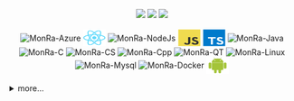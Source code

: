 <!--Hello
<h2><img src="https://emojis.slackmojis.com/emojis/images/1531849430/4246/blob-sunglasses.gif?1531849430" width="30"/> Hi 👋 , I'm MonRá! <img src="https://media.giphy.com/media/12oufCB0MyZ1Go/giphy.gif" width="50"></h2>
-->

<div>
  </p>
  <div align="center">
   <a href="https://www.facebook.com/ramon.chaib" target="_blank"><img src="https://img.shields.io/badge/-Facebook-%230077B5?style=for-the-badge&logo=facebook&logoColor=white" target="_blank"></a> 
  <a href="https://www.instagram.com/monrapps/" target="_blank"><img src="https://img.shields.io/badge/-Instagram-%23E4405F?style=for-the-badge&logo=instagram&logoColor=white" target="_blank"></a>
  <a href="https://www.linkedin.com/in/ramon-chaib-27007635/" target="_blank"><img src="https://img.shields.io/badge/-LinkedIn-%230077B5?style=for-the-badge&logo=linkedin&logoColor=white" target="_blank"></a>   
</div>
  
 <div style="display: inline_block" align="center"><br>
  <img align="center" alt="MonRa-Azure" height="30" width="40" src="https://cdn.jsdelivr.net/gh/devicons/devicon/icons/azure/azure-original.svg">
  <img align="center" alt="MonRa-React" height="30" width="40" src="https://raw.githubusercontent.com/devicons/devicon/master/icons/react/react-original.svg">
  <img align="center" alt="MonRa-NodeJs" height="30" width="40" src="https://cdn.jsdelivr.net/gh/devicons/devicon/icons/nodejs/nodejs-original.svg">
  <img align="center" alt="MonRa-Js" height="30" width="40" src="https://raw.githubusercontent.com/devicons/devicon/master/icons/javascript/javascript-original.svg">     <img align="center" alt="MonRa-Ts" height="30" width="40" src="https://raw.githubusercontent.com/devicons/devicon/master/icons/typescript/typescript-original.svg">
  <img align="center" alt="MonRa-Java" height="30" width="40" src="https://cdn.jsdelivr.net/gh/devicons/devicon/icons/java/java-original.svg">
  <img align="center" alt="MonRa-C" height="30" width="40" src="https://cdn.jsdelivr.net/gh/devicons/devicon/icons/c/c-original.svg">
  <img align="center" alt="MonRa-CS" height="30" width="40" src="https://cdn.jsdelivr.net/gh/devicons/devicon/icons/csharp/csharp-original.svg">
  <img align="center" alt="MonRa-Cpp" height="30" width="40" src="https://cdn.jsdelivr.net/gh/devicons/devicon/icons/cplusplus/cplusplus-original.svg">
  <img align="center" alt="MonRa-QT" height="30" width="40" src="https://cdn.jsdelivr.net/gh/devicons/devicon/icons/qt/qt-original.svg">
  <img align="center" alt="MonRa-Linux" height="30" width="40" src="https://cdn.jsdelivr.net/gh/devicons/devicon/icons/linux/linux-original.svg">
  <img align="center" alt="MonRa-Mysql" height="30" width="40" src="https://cdn.jsdelivr.net/gh/devicons/devicon/icons/mysql/mysql-original.svg">
  <img align="center" alt="MonRa-Docker" height="30" width="40" src="https://cdn.jsdelivr.net/gh/devicons/devicon/icons/docker/docker-original.svg">  
  <img align="center" alt="MonRa-Android" height="30" width="40" src="https://github.com/devicons/devicon/blob/master/icons/android/android-original.svg">
  
</div>
</a>

</br>
<!--
[![github activity graph](https://activity-graph.herokuapp.com/graph?username=monrapps&theme=chartreuse-dark)](https://github.com/monrapps/)
-->
<div>
<details>
      <summary>more...</summary>
      
<!--
### <img src="https://media.giphy.com/media/VgCDAzcKvsR6OM0uWg/giphy.gif" width="50"> A little more about me...  

```javascript
const monra = {
    pronouns: "He" | "Him",
    code: ["any"],
    askMeAbout: ["any"],
    technologies: {
        backEnd: {
            js: ["any"],
        },
        mobileApp: {
            native: ["Android Development"]
        },
        devOps: ["AWS", "Docker🐳", "Route53", "Nginx"],
        databases: ["mongo", "MySql", "sqlite"],
        misc: ["Firebase", "Socket.IO", "selenium", "open-cv", "php", "SuiteApp"]
    },
    architecture: ["Serverless Architecture", "Progressive web applications", "Single page applications"],
    currentFocus: "Building Robots to ease opertations",
    funFact: "There are two ways to write error-free programs; only the third one works"
};
```
-->

---
<!--START_SECTION:waka-->
![Code Time](http://img.shields.io/badge/Code%20Time-821%20hrs%2037%20mins-blue)

![Profile Views](http://img.shields.io/badge/Profile%20Views-0-blue)

![Lines of code](https://img.shields.io/badge/From%20Hello%20World%20I%27ve%20Written-3.1%20million%20lines%20of%20code-blue)

**🐱 My GitHub Data** 

> 📦 41.8 kB Used in GitHub's Storage 
 > 
> 🏆 2,100 Contributions in the Year 2024
 > 
> 🚫 Not Opted to Hire
 > 
> 📜 24 Public Repositories 
 > 
> 🔑 18 Private Repositories 
 > 
**I'm an Early 🐤** 

```text
🌞 Morning                8710 commits        █████████░░░░░░░░░░░░░░░░   35.22 % 
🌆 Daytime                11590 commits       ████████████░░░░░░░░░░░░░   46.86 % 
🌃 Evening                3683 commits        ████░░░░░░░░░░░░░░░░░░░░░   14.89 % 
🌙 Night                  748 commits         █░░░░░░░░░░░░░░░░░░░░░░░░   03.02 % 
```
📅 **I'm Most Productive on Thursday** 

```text
Monday                   4638 commits        █████░░░░░░░░░░░░░░░░░░░░   18.75 % 
Tuesday                  4632 commits        █████░░░░░░░░░░░░░░░░░░░░   18.73 % 
Wednesday                4782 commits        █████░░░░░░░░░░░░░░░░░░░░   19.34 % 
Thursday                 5240 commits        █████░░░░░░░░░░░░░░░░░░░░   21.19 % 
Friday                   3285 commits        ███░░░░░░░░░░░░░░░░░░░░░░   13.28 % 
Saturday                 1270 commits        █░░░░░░░░░░░░░░░░░░░░░░░░   05.14 % 
Sunday                   884 commits         █░░░░░░░░░░░░░░░░░░░░░░░░   03.57 % 
```


📊 **This Week I Spent My Time On** 

```text
🕑︎ Time Zone: America/Sao_Paulo

💬 Programming Languages: 
C++                      6 hrs 55 mins       ██████████░░░░░░░░░░░░░░░   38.45 % 
Docker                   2 hrs 1 min         ███░░░░░░░░░░░░░░░░░░░░░░   11.26 % 
Markdown                 1 hr 58 mins        ███░░░░░░░░░░░░░░░░░░░░░░   10.97 % 
JavaScript               1 hr 40 mins        ██░░░░░░░░░░░░░░░░░░░░░░░   09.28 % 
YAML                     1 hr 28 mins        ██░░░░░░░░░░░░░░░░░░░░░░░   08.22 % 

🔥 Editors: 
VS Code                  17 hrs 59 mins      █████████████████████████   100.00 % 

🐱‍💻 Projects: 
fw_tal_platformio        7 hrs 41 mins       ███████████░░░░░░░░░░░░░░   42.70 % 
gww-docker-nwk           4 hrs 48 mins       ███████░░░░░░░░░░░░░░░░░░   26.67 % 
Markdown                 1 hr 42 mins        ██░░░░░░░░░░░░░░░░░░░░░░░   09.45 % 
website-status-monitor   1 hr 35 mins        ██░░░░░░░░░░░░░░░░░░░░░░░   08.81 % 
gridsafe-tester          1 hr 13 mins        ██░░░░░░░░░░░░░░░░░░░░░░░   06.80 % 

💻 Operating System: 
WSL                      8 hrs 36 mins       ████████████░░░░░░░░░░░░░   47.85 % 
Windows                  8 hrs 28 mins       ████████████░░░░░░░░░░░░░   47.06 % 
Mac                      55 mins             █░░░░░░░░░░░░░░░░░░░░░░░░   05.09 % 
```

**I Mostly Code in C** 

```text
C                        9 repos             ████░░░░░░░░░░░░░░░░░░░░░   16.67 % 
C++                      8 repos             ████░░░░░░░░░░░░░░░░░░░░░   14.81 % 
HTML                     6 repos             ███░░░░░░░░░░░░░░░░░░░░░░   11.11 % 
TypeScript               4 repos             ██░░░░░░░░░░░░░░░░░░░░░░░   07.41 % 
Python                   2 repos             █░░░░░░░░░░░░░░░░░░░░░░░░   03.70 % 
```



**Timeline**

![Lines of Code chart](https://raw.githubusercontent.com/monrapps/monrapps/master/assets/bar_graph.png)


 Last Updated on 20/09/2024 12:29:27 UTC
<!--END_SECTION:waka-->
